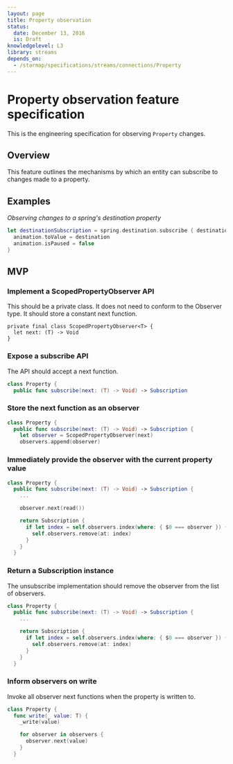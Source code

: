 ```yaml
---
layout: page
title: Property observation
status:
  date: December 13, 2016
  is: Draft
knowledgelevel: L3
library: streams
depends_on:
  - /starmap/specifications/streams/connections/Property
---
```


# Property observation feature specification

This is the engineering specification for observing `Property` changes.

## Overview

This feature outlines the mechanisms by which an entity can subscribe to changes made to a property.

## Examples

*Observing changes to a spring's destination property*

```swift
let destinationSubscription = spring.destination.subscribe { destination in
  animation.toValue = destination
  animation.isPaused = false
}
```

## MVP

### Implement a ScopedPropertyObserver API

This should be a private class. It does not need to conform to the Observer type. It should store
a constant next function.

```
private final class ScopedPropertyObserver<T> {
  let next: (T) -> Void
}
```

### Expose a subscribe API

The API should accept a next function.

```swift
class Property {
  public func subscribe(next: (T) -> Void) -> Subscription
```

### Store the next function as an observer

```swift
class Property {
  public func subscribe(next: (T) -> Void) -> Subscription {
    let observer = ScopedPropertyObserver(next)
    observers.append(observer)
```

### Immediately provide the observer with the current property value

```swift
class Property {
  public func subscribe(next: (T) -> Void) -> Subscription {
    ...

    observer.next(read())

    return Subscription {
      if let index = self.observers.index(where: { $0 === observer }) {
        self.observers.remove(at: index)
      }
    }
  }
```

### Return a Subscription instance

The unsubscribe implementation should remove the observer from the list of observers.

```swift
class Property {
  public func subscribe(next: (T) -> Void) -> Subscription {
    ...

    return Subscription {
      if let index = self.observers.index(where: { $0 === observer }) {
        self.observers.remove(at: index)
      }
    }
  }
```

### Inform observers on write

Invoke all observer next functions when the property is written to.

```swift
class Property {
  func write(_ value: T) {
    _write(value)

    for observer in observers {
      observer.next(value)
    }
  }
```
